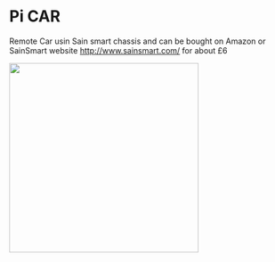 # Pi CAR

Remote Car usin Sain smart chassis and can be bought on Amazon or SainSmart website http://www.sainsmart.com/ for about £6

<img src="https://images-na.ssl-images-amazon.com/images/I/61qH18xAjVL._SL1200_.jpg" height="340" >
 
